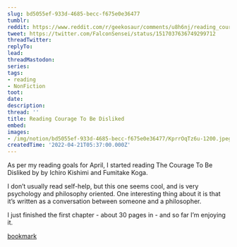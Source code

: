 ```yaml
---
slug: bd5055ef-933d-4685-becc-f675e0e36477
tumblr:
reddit: https://www.reddit.com/r/geekosaur/comments/u8h6nj/reading_courage_to_be_disliked/
tweet: https://twitter.com/FalconSensei/status/1517037636749299712
threadTwitter:
replyTo:
lead:
threadMastodon:
series:
tags:
- reading
- NonFiction
toot:
date:
description:
thread: ''
title: Reading Courage To Be Disliked
embed:
images:
- /img/notion/bd5055ef-933d-4685-becc-f675e0e36477/KprrOqTz6u-1200.jpeg
createdTime: '2022-04-21T05:37:00.000Z'
---
```


As per my reading goals for April, I started reading The Courage To Be Disliked by by Ichiro Kishimi and Fumitake Koga. 

I don’t usually read self-help, but this one seems cool, and is very psychology and philosophy oriented. One interesting thing about it is that it’s written as a conversation between someone and a philosopher.

I just finished the first chapter - about 30 pages in - and so far I’m enjoying it.

[bookmark](https://www.youtube.com/watch?v=Bf4Hs5E9eNg)